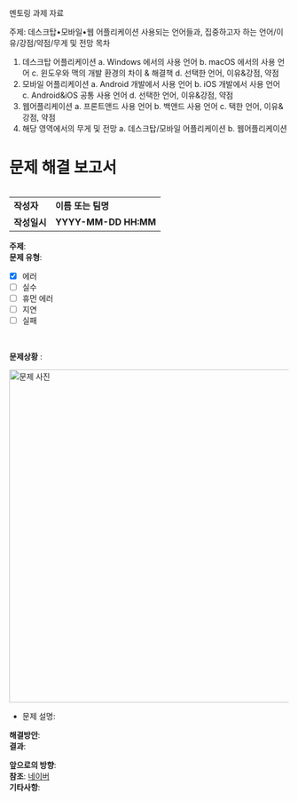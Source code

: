 멘토링 과제 자료


주제: 데스크탑•모바일•웹 어플리케이션 사용되는 언어들과,
집중하고자 하는 언어/이유/강점/약점/무게 및 전망
목차
1. 데스크탑 어플리케이션
  a. Windows 에서의 사용 언어
  b. macOS 에서의 사용 언어
  c. 윈도우와 맥의 개발 환경의 차이 & 해결책
  d. 선택한 언어, 이유&강점, 약점
2. 모바일 어플리케이션
  a. Android 개발에서 사용 언어
  b. iOS 개발에서 사용 언어
  c. Android&iOS 공통 사용 언어
  d. 선택한 언어, 이유&강점, 약점
3. 웹어플리케이션
  a. 프론트앤드 사용 언어
  b. 백앤드 사용 언어
  c. 택한 언어, 이유&강점, 약점
4. 해당 영역에서의 무게 및 전망
  a. 데스크탑/모바일 어플리케이션
  b. 웹어플리케이션





<h1> 문제 해결 보고서</h1>  
<table align="right">
  <tr>
    <td><strong>작성자</strong></td>
    <td><strong>이름 또는 팀명</strong></td>
  </tr>
  <tr>
    <td><strong>작성일시</strong></td>
    <td><strong>YYYY-MM-DD HH:MM</strong></td>
  </tr>
</table>

<br><br><br><br>



**주제**: <br>
**문제 유형**: 
- [x] 에러 &nbsp;&nbsp;&nbsp;&nbsp;&nbsp;&nbsp;&nbsp;&nbsp;&nbsp; 
- [ ] 실수 &nbsp;&nbsp;&nbsp;&nbsp;&nbsp;&nbsp;&nbsp;&nbsp;&nbsp; 
- [ ] 휴먼 에러 &nbsp;&nbsp;&nbsp;&nbsp;&nbsp;&nbsp;&nbsp;&nbsp;&nbsp; 
- [ ] 지연 &nbsp;&nbsp;&nbsp;&nbsp;&nbsp;&nbsp;&nbsp;&nbsp;&nbsp; 
- [ ] 실패
<br>


**문제상황** :<br>

<img src="https://velog.velcdn.com/images/imfruin95/post/a5fa27c6-fe2e-4cba-a3d4-f3dd6a944ca9/image.PNG" alt="문제 사진" width="600">
  
- 문제 설명:

  

**해결방안**:<br>
**결과**:<br>


<!-- 필요하지 않으면 이 항목을 삭제하세요.-->
**앞으로의 방향**:<br>
**참조**: [네이버](https://www.naver.com/)<br>
**기타사항**: 

